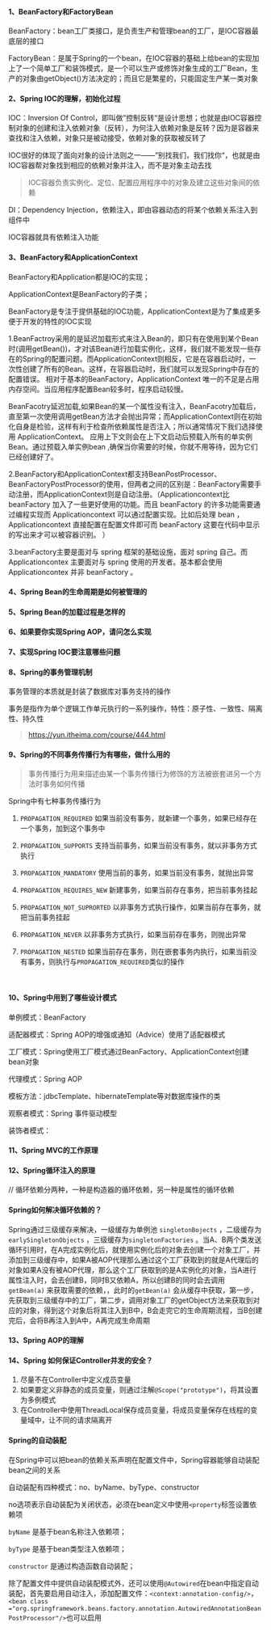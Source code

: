 #### 1、BeanFactory和FactoryBean



BeanFactory：bean工厂类接口，是负责生产和管理bean的工厂，是IOC容器最底层的接口



FactoryBean：是属于Spring的一个bean，在IOC容器的基础上给bean的实现加上了一个简单工厂和装饰模式，是一个可以生产或修饰对象生成的工厂Bean，生产的对象由getObject()方法决定的；而且它是繁星的，只能固定生产某一类对象



#### 2、Spring IOC的理解，初始化过程

IOC：Inversion Of Control，即叫做”控制反转“是设计思想；也就是由IOC容器控制对象的创建和注入依赖对象（反转），为何注入依赖对象是反转？因为是容器来查找和注入依赖，对象只是被动接受，依赖对象的获取被反转了

IOC很好的体现了面向对象的设计法则之一——”别找我们，我们找你“，也就是由IOC容器帮对象找到相应的依赖对象并注入，而不是对象主动去找

> IOC容器负责实例化、定位、配置应用程序中的对象及建立这些对象间的依赖



DI：Dependency Injection，依赖注入，即由容器动态的将某个依赖关系注入到组件中

IOC容器就具有依赖注入功能



#### 3、BeanFactory和ApplicationContext

BeanFactory和Application都是IOC的实现；

ApplicationContext是BeanFactory的子类；

BeanFactory是专注于提供基础的IOC功能，ApplicationContext是为了集成更多便于开发的特性的IOC实现



1.BeanFactroy采用的是延迟加载形式来注入Bean的，即只有在使用到某个Bean时(调用getBean())，才对该Bean进行加载实例化，这样，我们就不能发现一些存在的Spring的配置问题。而ApplicationContext则相反，它是在容器启动时，一次性创建了所有的Bean。这样，在容器启动时，我们就可以发现Spring中存在的配置错误。 相对于基本的BeanFactory，ApplicationContext 唯一的不足是占用内存空间。当应用程序配置Bean较多时，程序启动较慢。

BeanFacotry延迟加载,如果Bean的某一个属性没有注入，BeanFacotry加载后，直至第一次使用调用getBean方法才会抛出异常；而ApplicationContext则在初始化自身是检验，这样有利于检查所依赖属性是否注入；所以通常情况下我们选择使用 ApplicationContext。
应用上下文则会在上下文启动后预载入所有的单实例Bean。通过预载入单实例bean ,确保当你需要的时候，你就不用等待，因为它们已经创建好了。

2.BeanFactory和ApplicationContext都支持BeanPostProcessor、BeanFactoryPostProcessor的使用，但两者之间的区别是：BeanFactory需要手动注册，而ApplicationContext则是自动注册。（Applicationcontext比 beanFactory 加入了一些更好使用的功能。而且 beanFactory 的许多功能需要通过编程实现而 Applicationcontext 可以通过配置实现。比如后处理 bean ， Applicationcontext 直接配置在配置文件即可而 beanFactory 这要在代码中显示的写出来才可以被容器识别。 ）

3.beanFactory主要是面对与 spring 框架的基础设施，面对 spring 自己。而 Applicationcontex 主要面对与 spring 使用的开发者。基本都会使用 Applicationcontex 并非 beanFactory 。



#### 4、Spring Bean的生命周期是如何被管理的





#### 5、Spring Bean的加载过程是怎样的



#### 6、如果要你实现Spring AOP，请问怎么实现





#### 7、实现Spring IOC要注意哪些问题



#### 8、Spring的事务管理机制

事务管理的本质就是封装了数据库对事务支持的操作

事务是指作为单个逻辑工作单元执行的一系列操作，特性：原子性、一致性、隔离性、持久性



> https://yun.itheima.com/course/444.html



#### 9、Spring的不同事务传播行为有哪些，做什么用的

> 事务传播行为用来描述由某一个事务传播行为修饰的方法被嵌套进另一个方法时事务如何传播

Spring中有七种事务传播行为

1. `PROPAGATION_REQUIRED`	如果当前没有事务，就新建一个事务，如果已经存在一个事务，加到这个事务中

2. `PROPAGATION_SUPPORTS`	支持当前事务，如果当前没有事务，就以非事务方式执行

3. `PROPAGATION_MANDATORY`	使用当前的事务，如果当前没有事务，就抛出异常

4. `PROPAGATION_REQUIRES_NEW`	新建事务，如果当前存在事务，把当前事务挂起

5. `PROPAGATION_NOT_SUPRORTED`	以非事务方式执行操作，如果当前存在事务，就把当前事务挂起

6. `PROPAGATION_NEVER`	以非事务方式执行，如果当前存在事务，则抛出异常

7. `PROPAGATION_NESTED`	如果当前存在事务，则在嵌套事务内执行，如果当前没有事务，则执行与`PROPAGATION_REQUIRED`类似的操作

​		  

#### 10、Spring中用到了哪些设计模式

单例模式：BeanFactory



适配器模式：Spring AOP的增强或通知（Advice）使用了适配器模式

工厂模式：Spring使用工厂模式通过BeanFactory、ApplicationContext创建bean对象

代理模式：Spring AOP

模板方法：jdbcTemplate、hibernateTemplate等对数据库操作的类

观察者模式：Spring 事件驱动模型

装饰者模式：





#### 11、Spring MVC的工作原理





#### 12、Spring循环注入的原理

// 循环依赖分两种，一种是构造器的循环依赖，另一种是属性的循环依赖



#### Spring如何解决循环依赖的？

Spring通过三级缓存来解决，一级缓存为单例池 `singletonBojects` ，二级缓存为 `earlySingletonObjects` ，三级缓存为`singletonFactories` 。当A、B两个类发送循环引用时，在A完成实例化后，就使用实例化后的对象去创建一个对象工厂，并添加到三级缓存中，如果A被AOP代理那么通过这个工厂获取到的就是A代理后的对象如果A没有被AOP代理，那么这个工厂获取到的是A实例化的对象，当A进行属性注入时，会去创建B，同时B又依赖A，所以创建B的同时会去调用 `getBean(a)` 来获取需要的依赖，，此时的`getBean(a)` 会从缓存中获取，第一步，先获取到三级缓存中的工厂，第二步，调用对象工厂的getObject方法来获取到对应的对象，得到这个对象后将其注入到B中，B会走完它的生命周期流程，当B创建完后，会将B再注入到A中，A再完成生命周期



#### 13、Spring AOP的理解





#### 14、Spring 如何保证Controller并发的安全？

1. 尽量不在Controller中定义成员变量
2. 如果要定义非静态的成员变量，则通过注解`@Scope("prototype")`，将其设置为多例模式
3. 在Controller中使用ThreadLocal保存成员变量，将成员变量保存在线程的变量域中，让不同的请求隔离开



#### Spring的自动装配

在Spring中可以把bean的依赖关系声明在配置文件中，Spring容器能够自动装配bean之间的关系

自动装配有四种模式：no、byName、byType、constructor

no选项表示自动装配为关闭状态，必须在bean定义中使用`<property`标签设置依赖项

`byName` 是基于bean名称注入依赖项；

`byType` 是基于bean类型注入依赖项；

`constructor` 是通过构造函数自动装配；

除了配置文件中提供自动装配模式外，还可以使用`@Autowired`在bean中指定自动装配，首先要启用自动注入，添加配置文件：`<context:annotation-config/>`，`<bean class ="org.springframework.beans.factory.annotation.AutowiredAnnotationBeanPostProcessor"/>`也可以启用





































































